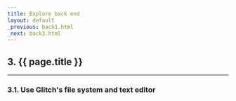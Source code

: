 ```yaml
---
title: Explore back end
layout: default
_previous: back1.html
_next: back3.html
---
```


## 3. {{ page.title }}

---

### 3.1. Use Glitch's file system and text editor
